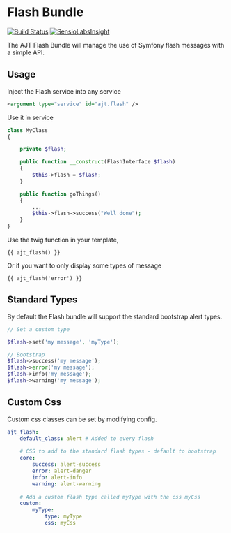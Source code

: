 Flash Bundle
============

[![Build Status](https://travis-ci.org/andrewtarry/ajt-flashbundle.png?branch=master)](https://travis-ci.org/andrewtarry/ajt-flashbundle)
[![SensioLabsInsight](https://insight.sensiolabs.com/projects/d78549b1-1645-4ce7-884e-50df7d703063/big.png)](https://insight.sensiolabs.com/projects/d78549b1-1645-4ce7-884e-50df7d703063)

The AJT Flash Bundle will manage the use of Symfony flash messages with a simple API.

Usage
-----

Inject the Flash service into any service

```XML
<argument type="service" id="ajt.flash" />
```

Use it in service

```PHP
class MyClass
{

    private $flash;

    public function __construct(FlashInterface $flash)
    {
        $this->flash = $flash;
    }

    public function goThings()
    {
        ...
        $this->flash->success("Well done");
    }
}
```


Use the twig function in your template,

```Twig
{{ ajt_flash() }}
```

Or if you want to only display some types of message

```Twig
{{ ajt_flash('error') }}
```
	
Standard Types
----------------

By default the Flash bundle will support the standard bootstrap alert types.

```PHP
// Set a custom type

$flash->set('my message', 'myType');

// Bootstrap
$flash->success('my message');
$flash->error('my message');
$flash->info('my message');
$flash->warning('my message');
```
    
Custom Css
----------

Custom css classes can be set by modifying config. 

```YAML
ajt_flash:
	default_class: alert # Added to every flash
	
	# CSS to add to the standard flash types - default to bootstrap
	core:
		success: alert-success
		error: alert-danger
		info: alert-info
		warning: alert-warning
	
	# Add a custom flash type called myType with the css myCss
	custom:
		myType:
			type: myType
			css: myCss
```
